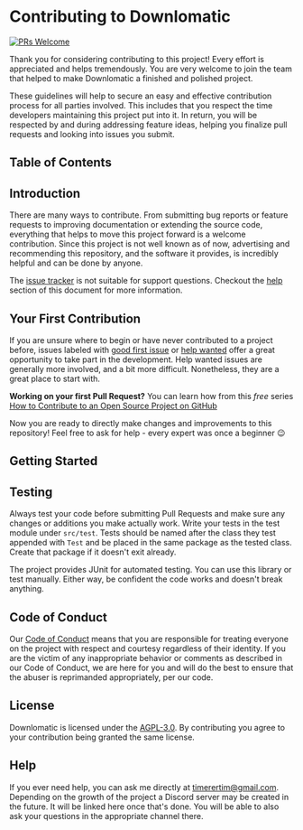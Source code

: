 # Contributing to Downlomatic
[![PRs Welcome](https://img.shields.io/badge/PRs-welcome-brightgreen.svg?style=flat-square)](http://makeapullrequest.com)

Thank you for considering contributing to this project! Every effort is appreciated and helps tremendously. You are very
welcome to join the team that helped to make Downlomatic a finished and polished project.

These guidelines will help to secure an easy and effective contribution process for all parties involved. This includes
that you respect the time developers maintaining this project put into it. In return, you will be respected by and
during addressing feature ideas, helping you finalize pull requests and looking into issues you submit.

## Table of Contents

## Introduction

There are many ways to contribute. From submitting bug reports or feature requests to improving documentation or
extending the source code, everything that helps to move this project forward is a welcome contribution. Since this
project is not well known as of now, advertising and recommending this repository, and the software it provides, is
incredibly helpful and can be done by anyone.

The [issue tracker](https://github.com/TimerErTim/downlomatic/issues) is not suitable for support questions. Checkout
the [help](#help) section of this document for more information.

## Your First Contribution

If you are unsure where to begin or have never contributed to a project before, issues labeled
with [good first issue](https://github.com/TimerErTim/downlomatic/labels/good%20first%20issue)
or [help wanted](https://github.com/TimerErTim/downlomatic/labels/help%20wanted) offer a great opportunity to take part
in the development. Help wanted issues are generally more involved, and a bit more difficult. Nonetheless, they are a
great place to start with.

**Working on your first Pull Request?** You can learn how from this *free*
series [How to Contribute to an Open Source Project on GitHub](https://kcd.im/pull-request)

Now you are ready to directly make changes and improvements to this repository! Feel free to ask for help - every expert
was once a beginner :wink:

## Getting Started

## Testing

Always test your code before submitting Pull Requests and make sure any changes or additions you make actually work.
Write your tests in the test module under `src/test`. Tests should be named after the class they test appended
with `Test`
and be placed in the same package as the tested class. Create that package if it doesn't exit already.

The project provides JUnit for automated testing. You can use this library or test manually. Either way, be confident
the code works and doesn't break anything.

## Code of Conduct

Our [Code of Conduct](CODE_OF_CONDUCT.md) means that you are responsible for treating everyone on the project with
respect and courtesy regardless of their identity. If you are the victim of any inappropriate behavior or comments as
described in our Code of Conduct, we are here for you and will do the best to ensure that the abuser is reprimanded
appropriately, per our code.

## License

Downlomatic is licensed under the [AGPL-3.0](LICENSE). By contributing you agree to your contribution being granted the
same license.

## Help

If you ever need help, you can ask me directly at <timerertim@gmail.com>. Depending on the growth of the project a
Discord server may be created in the future. It will be linked here once that's done. You will be able to also ask your
questions in the appropriate channel there.